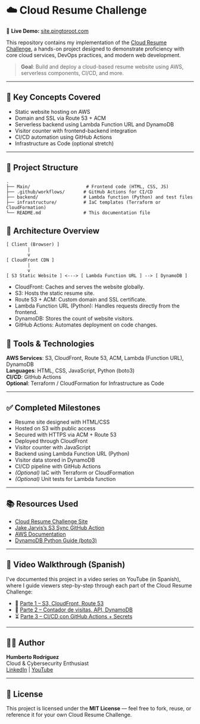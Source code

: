 # ☁️ Cloud Resume Challenge
🚀 **Live Demo:** [site.pingtoroot.com](https://site.pingtoroot.com)

This repository contains my implementation of the [Cloud Resume Challenge](https://cloudresumechallenge.dev/), a hands-on project designed to demonstrate proficiency with core cloud services, DevOps practices, and modern web development.

> **Goal**: Build and deploy a cloud-based resume website using AWS, serverless components, CI/CD, and more.

---

## 🧠 Key Concepts Covered

- Static website hosting on AWS  
- Domain and SSL via Route 53 + ACM  
- Serverless backend using Lambda Function URL and DynamoDB  
- Visitor counter with frontend-backend integration  
- CI/CD automation using GitHub Actions  
- Infrastructure as Code (optional stretch)

---

## 📁 Project Structure

```text
.
├── Main/                     # Frontend code (HTML, CSS, JS)
├── .github/workflows/       # GitHub Actions for CI/CD
├── backend/                 # Lambda function (Python) and test files
├── infrastructure/          # IaC templates (Terraform or CloudFormation)
└── README.md                # This documentation file
```
## 🚀 Architecture Overview
```text
[ Client (Browser) ]
        |
        v
[ CloudFront CDN ]
        |
        v
[ S3 Static Website ] <---> [ Lambda Function URL ] --> [ DynamoDB ]
```
- CloudFront: Caches and serves the website globally.
- S3: Hosts the static resume site.
- Route 53 + ACM: Custom domain and SSL certificate.
- Lambda Function URL (Python): Handles requests directly from the frontend.
- DynamoDB: Stores the count of website visitors.
- GitHub Actions: Automates deployment on code changes.

## 🔧 Tools & Technologies

**AWS Services**: S3, CloudFront, Route 53, ACM, Lambda (Function URL), DynamoDB  
**Languages**: HTML, CSS, JavaScript, Python (boto3)  
**CI/CD**: GitHub Actions  
**Optional**: Terraform / CloudFormation for Infrastructure as Code

---

## ✅ Completed Milestones

- Resume site designed with HTML/CSS  
- Hosted on S3 with public access  
- Secured with HTTPS via ACM + Route 53  
- Deployed through CloudFront  
- Visitor counter with JavaScript  
- Backend using Lambda Function URL (Python) 
- Visitor data stored in DynamoDB  
- CI/CD pipeline with GitHub Actions  
- *(Optional)* IaC with Terraform or CloudFormation  
- *(Optional)* Unit tests for Lambda function

---

## 📚 Resources Used

- [Cloud Resume Challenge Site](https://cloudresumechallenge.dev/)  
- [Jake Jarvis’s S3 Sync GitHub Action](https://github.com/jakejarvis/s3-sync-action)  
- [AWS Documentation](https://docs.aws.amazon.com/)  
- [DynamoDB Python Guide (boto3)](https://boto3.amazonaws.com/v1/documentation/api/latest/guide/dynamodb.html)

---
## 🎥 Video Walkthrough (Spanish)

I've documented this project in a video series on YouTube (in Spanish), where I guide viewers step-by-step through each part of the Cloud Resume Challenge:

- 🔗 [Parte 1 – S3, CloudFront, Route 53](https://www.youtube.com/watch?v=6_SI_eva7CU)
- 🔗 [Parte 2 – Contador de visitas, API, DynamoDB](https://www.youtube.com/watch?v=Rml7gEw4Vx0)
- ⏳ [Parte 3 –  CI/CD con GitHub Actions + Secrets](https://www.youtube.com/watch?v=XQnPbMgv7Fc) 

---
## 🧑‍💻 Author

**Humberto Rodríguez**  
Cloud & Cybersecurity Enthusiast  
[LinkedIn](https://www.linkedin.com/in/humbertoruan/) | [YouTube](https://www.youtube.com/@pingtoroot) 

---

## 📝 License

This project is licensed under the **MIT License** — feel free to fork, reuse, or reference it for your own Cloud Resume Challenge.


 
